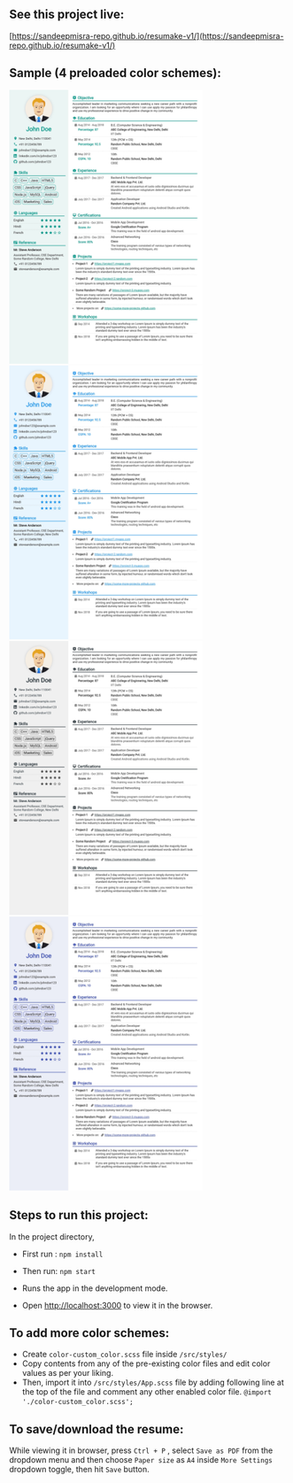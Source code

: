 ## See this project live:

[https://sandeepmisra-repo.github.io/resumake-v1/](https://sandeepmisra-repo.github.io/resumake-v1/)

## Sample (4 preloaded color schemes):

<img src="https://github.com/sandeepmisra-repo/resumake-v1/blob/main/samples/dummy-seagreen.jpg" width="350px" /> <img src="https://github.com/sandeepmisra-repo/resumake-v1/blob/main/samples/dummy-blue.jpg" width="350px" />
<img src="https://github.com/sandeepmisra-repo/resumake-v1/blob/main/samples/dummy-grey.jpg" width="350px" /> <img src="https://github.com/sandeepmisra-repo/resumake-v1/blob/main/samples/dummy-indigo.jpg" width="350px" />

## Steps to run this project:

In the project directory,

- First run : `npm install`
- Then run: `npm start`

- Runs the app in the development mode.
- Open [http://localhost:3000](http://localhost:3000) to view it in the browser.

## To add more color schemes:

- Create `color-custom_color.scss` file inside `/src/styles/`
- Copy contents from any of the pre-existing color files and edit color values as per your liking.
- Then, import it into `/src/styles/App.scss` file by adding following line at the top of the file and comment any other enabled color file.
  `@import './color-custom_color.scss';`

## To save/download the resume:

While viewing it in browser, press `Ctrl + P` , select `Save as PDF` from the dropdown menu and then choose `Paper size` as `A4` inside `More Settings` dropdown toggle, then hit `Save` button.
